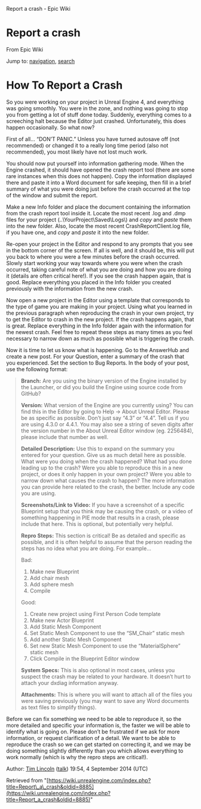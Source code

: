 Report a crash - Epic Wiki             

Report a crash
==============

From Epic Wiki

Jump to: [navigation](#mw-navigation), [search](#p-search)

How To Report a Crash
=====================

So you were working on your project in Unreal Engine 4, and everything was going smoothly. You were in the zone, and nothing was going to stop you from getting a lot of stuff done today. Suddenly, everything comes to a screeching halt because the Editor just crashed. Unfortunately, this does happen occasionally. So what now?

First of all… “DON’T PANIC.” Unless you have turned autosave off (not recommended) or changed it to a really long time period (also not recommended), you most likely have not lost much work.

You should now put yourself into information gathering mode. When the Engine crashed, it should have opened the crash report tool (there are some rare instances when this does not happen). Copy the information displayed there and paste it into a Word document for safe keeping, then fill in a brief summary of what you were doing just before the crash occurred at the top of the window and submit the report.

Make a new Info folder and place the document containing the information from the crash report tool inside it. Locate the most recent .log and .dmp files for your project (..\\YourProject\\Saved\\Logs\\) and _copy_ and _paste_ them into the new folder. Also, locate the most recent CrashReportClient.log file, if you have one, and _copy_ and _paste_ it into the new folder.

Re-open your project in the Editor and respond to any prompts that you see in the bottom corner of the screen. If all is well, and it should be, this will put you back to where you were a few minutes before the crash occurred. Slowly start working your way towards where you were when the crash occurred, taking careful note of what you are doing and how you are doing it (details are often critical here!). If you see the crash happen again, that is good. Replace everything you placed in the Info folder you created previously with the information from the new crash.

Now open a new project in the Editor using a template that corresponds to the type of game you are making in your project. Using what you learned in the previous paragraph when reproducing the crash in your own project, try to get the Editor to crash in the new project. If the crash happens again, that is great. Replace everything in the Info folder again with the information for the newest crash. Feel free to repeat these steps as many times as you feel necessary to narrow down as much as possible what is triggering the crash.

Now it is time to let us know what is happening. Go to the AnswerHub and create a new post. For your Question, enter a summary of the crash that you experienced. Set the section to Bug Reports. In the body of your post, use the following format:

> **Branch:** Are you using the binary version of the Engine installed by the Launcher, or did you build the Engine using source code from GitHub?
> 
> **Version:** What version of the Engine are you currently using? You can find this in the Editor by going to Help -> About Unreal Editor. Please be as specific as possible. Don’t just say “4.3” or “4.4”. Tell us if you are using 4.3.0 or 4.4.1. You may also see a string of seven digits after the version number in the About Unreal Editor window (eg. 2256484), please include that number as well.
> 
> **Detailed Description:** Use this to expand on the summary you entered for your question. Give us as much detail here as possible. What were you doing when the crash happened? What had you done leading up to the crash? Were you able to reproduce this in a new project, or does it only happen in your own project? Were you able to narrow down what causes the crash to happen? The more information you can provide here related to the crash, the better. Include any code you are using.
> 
> **Screenshots/Link to Video:** If you have a screenshot of a specific Blueprint setup that you think may be causing the crash, or a video of something happening in PIE mode that results in a crash, please include that here. This is optional, but potentially very helpful.
> 
> **Repro Steps:** This section is critical! Be as detailed and specific as possible, and it is often helpful to assume that the person reading the steps has no idea what you are doing. For example…
> 
> Bad:
> 
> 1.  Make new Blueprint
> 2.  Add chair mesh
> 3.  Add sphere mesh
> 4.  Compile
> 
> Good:
> 
> 1.  Create new project using First Person Code template
> 2.  Make new Actor Blueprint
> 3.  Add Static Mesh Component
> 4.  Set Static Mesh Component to use the “SM\_Chair” static mesh
> 5.  Add another Static Mesh Component
> 6.  Set new Static Mesh Component to use the “MaterialSphere” static mesh
> 7.  Click Compile in the Blueprint Editor window
> 
> **System Specs:** This is also optional in most cases, unless you suspect the crash may be related to your hardware. It doesn’t hurt to attach your dxdiag information anyway.
> 
> **Attachments:** This is where you will want to attach all of the files you were saving previously (you may want to save any Word documents as text files to simplify things).

Before we can fix something we need to be able to reproduce it, so the more detailed and specific your information is, the faster we will be able to identify what is going on. Please don’t be frustrated if we ask for more information, or request clarification of a detail. We want to be able to reproduce the crash so we can get started on correcting it, and we may be doing something slightly differently than you which allows everything to work normally (which is why the repro steps are critical!).

Author: [Tim Lincoln](/User:Tim_Lincoln "User:Tim Lincoln") ([talk](/index.php?title=User_talk:Tim_Lincoln&action=edit&redlink=1 "User talk:Tim Lincoln (page does not exist)")) 19:54, 4 September 2014 (UTC)

Retrieved from "[https://wiki.unrealengine.com/index.php?title=Report\_a\_crash&oldid=8885](https://wiki.unrealengine.com/index.php?title=Report_a_crash&oldid=8885)"